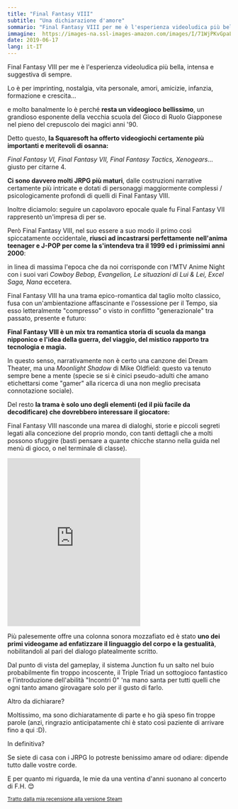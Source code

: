 ```yaml
---
title: "Final Fantasy VIII"
subtitle: "Una dichiarazione d'amore"
sommario: "Final Fantasy VIII per me è l'esperienza videoludica più bella, intensa e suggestiva di sempre."
immagine:  https://images-na.ssl-images-amazon.com/images/I/71WjPKvGpaL._SL1420_.jpg
date: 2019-06-17
lang: it-IT
---
```


Final Fantasy VIII per me è l'esperienza videoludica più bella, intensa e suggestiva di sempre. 

Lo è per imprinting, nostalgia, vita personale, amori, amicizie, infanzia, formazione e crescita...

e molto banalmente lo è perché **resta un videogioco bellissimo**, un grandioso esponente della vecchia scuola del Gioco di Ruolo Giapponese nel pieno del crepuscolo dei magici anni '90.

Detto questo, **la Squaresoft ha offerto videogiochi certamente più importanti e meritevoli di osanna:**

_Final Fantasy VI, Final Fantasy VII, Final Fantasy Tactics, Xenogears_... giusto per citarne 4.

**Ci sono davvero molti JRPG più maturi**, dalle costruzioni narrative certamente più intricate e dotati di personaggi maggiormente complessi / psicologicamente profondi di quelli di Final Fantasy VIII.

Inoltre diciamolo: seguire un capolavoro epocale quale fu Final Fantasy VII rappresentò un'impresa di per se.

Però Final Fantasy VIII, nel suo essere a suo modo il primo così spiccatamente occidentale, **riuscì ad incastrarsi perfettamente nell'anima teenager e J-POP per come la s'intendeva tra il 1999 ed i primissimi anni 2000**: 

in linea di massima l'epoca che da noi corrisponde con l'MTV Anime Night con i suoi vari _Cowboy Bebop, Evangelion, Le situazioni di Lui & Lei, Excel Saga, Nana_ eccetera.

Final Fantasy VIII ha una trama epico-romantica dal taglio molto classico, fusa con un'ambientazione affascinante e l'ossessione per il Tempo, sia esso letteralmente "compresso" o visto in conflitto "generazionale" tra passato, presente e futuro: 

**Final Fantasy VIII è un mix tra romantica storia di scuola da manga nipponico e l'idea della guerra, del viaggio, del mistico rapporto tra tecnologia e magia.**

In questo senso, narrativamente non è certo una canzone dei Dream Theater, ma una _Moonlight Shadow_ di Mike Oldfield: questo va tenuto sempre bene a mente (specie se si è cinici pseudo-adulti che amano etichettarsi come "gamer" alla ricerca di una non meglio precisata connotazione sociale). 

Del resto **la trama è solo uno degli elementi (ed il più facile da decodificare) che dovrebbero interessare il giocatore:** 

Final Fantasy VIII nasconde una marea di dialoghi, storie e piccoli segreti legati alla concezione del proprio mondo, con tanti dettagli che a molti possono sfuggire (basti pensare a quante chicche stanno nella guida nel menù di gioco, o nel terminale di classe).

<iframe src="https://open.spotify.com/embed/user/1167690736/playlist/1Jnzh9qMjzyea9t8WiJZqr" width="300" height="380" frameborder="0" allowtransparency="true" allow="encrypted-media"></iframe>

Più palesemente offre una colonna sonora mozzafiato ed è stato **uno dei primi videogame ad enfatizzare il linguaggio del corpo e la gestualità**, nobilitandoli al pari del dialogo platealmente scritto.

Dal punto di vista del gameplay, il sistema Junction fu un salto nel buio probabilmente fin troppo incoscente, il Triple Triad un sottogioco fantastico e l'introduzione dell'abilità "Incontri 0" 'na mano santa per tutti quelli che ogni tanto amano girovagare solo per il gusto di farlo. 

Altro da dichiarare? 

Moltissimo, ma sono dichiaratamente di parte e ho già speso fin troppe parole (anzi, ringrazio anticipatamente chi è stato così paziente di arrivare fino a qui :D).

In definitiva? 

Se siete di casa con i JRPG lo potreste benissimo amare od odiare: dipende tutto dalle vostre corde.

E per quanto mi riguarda, le mie da una ventina d'anni suonano al concerto di F.H. 😊

<small>[Tratto dalla mia recensione alla versione Steam](https://steamcommunity.com/id/xabaras89/recommended/39150/)</small>